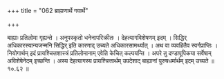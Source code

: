 +++
title = "062 ब्राह्मणार्थे गवार्थे"

+++

बाह्याः प्रतिलोमा गृह्यन्ते । अनुपस्कृतो धनेनापरिक्रीतः । देहत्यागविशेषणम् इदम् । सिद्धिर् अधिकारस्यान्यजन्मनि सिद्धिर् इति कारणाद् उच्यते अधिकारसामर्थ्यात् । अथ वा व्यवहितैव स्वर्गप्राप्तिः । नियोगार्थम् इदं प्रायश्चित्तशास्त्रं प्रतिलोमानाम् एवेति केचित् कल्पयन्ति । अपरे तु दण्डापूपिकया सर्वेषाम् अविशेषेनेदम् इच्छन्ति । अस्य देहत्यागस्य प्रायश्चित्तार्थम् उपदेशाद् बाह्यानां पुरुषधर्मार्थम् इदम् उच्यते ॥ १०.६२ ॥